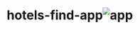 # hotels-find-app![app](https://user-images.githubusercontent.com/98012257/171610347-6eb81068-b536-4b7d-92b4-7d56dadf7844.png)
